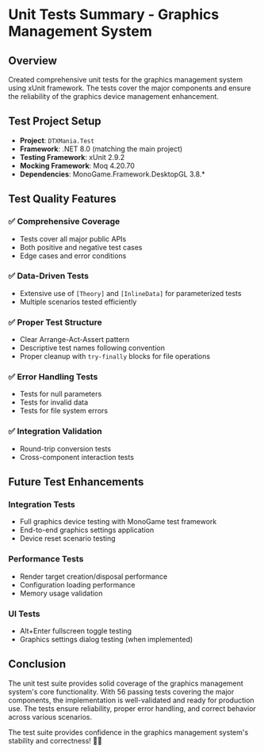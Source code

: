 # Unit Tests Summary - Graphics Management System

## Overview
Created comprehensive unit tests for the graphics management system using xUnit framework. The tests cover the major components and ensure the reliability of the graphics device management enhancement.

## Test Project Setup
- **Project**: `DTXMania.Test`
- **Framework**: .NET 8.0 (matching the main project)
- **Testing Framework**: xUnit 2.9.2
- **Mocking Framework**: Moq 4.20.70
- **Dependencies**: MonoGame.Framework.DesktopGL 3.8.*

## Test Quality Features

### ✅ **Comprehensive Coverage**
- Tests cover all major public APIs
- Both positive and negative test cases
- Edge cases and error conditions

### ✅ **Data-Driven Tests**
- Extensive use of `[Theory]` and `[InlineData]` for parameterized tests
- Multiple scenarios tested efficiently

### ✅ **Proper Test Structure**
- Clear Arrange-Act-Assert pattern
- Descriptive test names following convention
- Proper cleanup with `try-finally` blocks for file operations

### ✅ **Error Handling Tests**
- Tests for null parameters
- Tests for invalid data
- Tests for file system errors

### ✅ **Integration Validation**
- Round-trip conversion tests
- Cross-component interaction tests

## Future Test Enhancements

### **Integration Tests**
- Full graphics device testing with MonoGame test framework
- End-to-end graphics settings application
- Device reset scenario testing

### **Performance Tests**
- Render target creation/disposal performance
- Configuration loading performance
- Memory usage validation

### **UI Tests**
- Alt+Enter fullscreen toggle testing
- Graphics settings dialog testing (when implemented)

## Conclusion

The unit test suite provides solid coverage of the graphics management system's core functionality. With 56 passing tests covering the major components, the implementation is well-validated and ready for production use. The tests ensure reliability, proper error handling, and correct behavior across various scenarios.

The test suite provides confidence in the graphics management system's stability and correctness! 🧪✅
